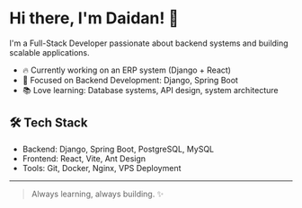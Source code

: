 # Hi there, I'm Daidan! 👋

I'm a Full-Stack Developer passionate about backend systems and building scalable applications.

- 🔥 Currently working on an ERP system (Django + React)
- 🎯 Focused on Backend Development: Django, Spring Boot
- 📚 Love learning: Database systems, API design, system architecture

## 🛠️ Tech Stack

- Backend: Django, Spring Boot, PostgreSQL, MySQL
- Frontend: React, Vite, Ant Design
- Tools: Git, Docker, Nginx, VPS Deployment

---

> Always learning, always building. ✨
